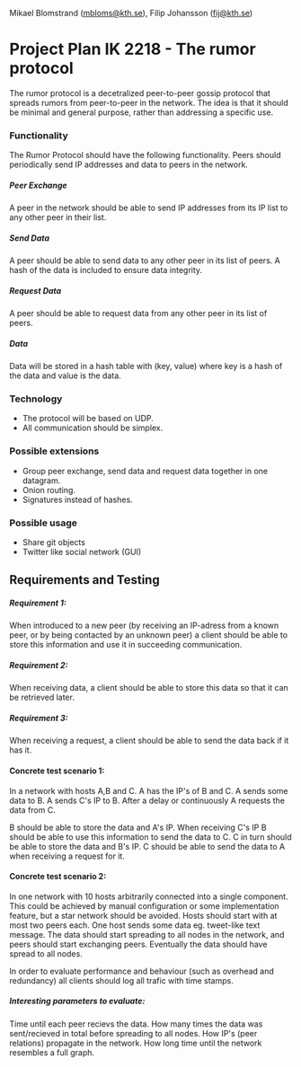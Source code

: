 Mikael Blomstrand (mbloms@kth.se), Filip Johansson (fij@kth.se)

# Project Plan IK 2218 - The rumor protocol
The rumor protocol is a decetralized peer-to-peer gossip protocol that spreads rumors from peer-to-peer in the network. The idea is that it should be minimal and general purpose, rather than addressing a specific use.

### Functionality
The Rumor Protocol should have the following functionality.
Peers should periodically send IP addresses and data to peers in the network.

##### Peer Exchange
A peer in the network should be able to send IP addresses from its IP list to any other peer in their list.

##### Send Data
A peer should be able to send data to any other peer in its list of peers. A hash of the data is included to ensure data integrity.

##### Request Data
A peer should be able to request data from any other peer in its list of peers.

##### Data
Data will be stored in a hash table with (key, value) where key is a hash of the data and value is the data.

### Technology
* The protocol will be based on UDP.
* All communication should be simplex.

### Possible extensions
* Group peer exchange, send data and request data together in one datagram.
* Onion routing.
* Signatures instead of hashes.

### Possible usage
* Share git objects
* Twitter like social network (GUI)

## Requirements and Testing
##### Requirement 1:
When introduced to a new peer (by receiving an IP-adress from a known peer, or by being contacted by an unknown peer) a client should be able to store this information and use it in succeeding communication.

##### Requirement 2:
When receiving data, a client should be able to store this data so that it can be retrieved later.

##### Requirement 3:
When receiving a request, a client should be able to send the data back if it has it.

#### Concrete test scenario 1:
In a network with hosts A,B and C.
A has the IP's of B and C.
A sends some data to B.
A sends C's IP to B.
After a delay or continuously A requests the data from C.

B should be able to store the data and A's IP.
When receiving C's IP B should be able to use this information to send the data to C.
C in turn should be able to store the data and B's IP.
C should be able to send the data to A when receiving a request for it. 

#### Concrete test scenario 2:
In one network with 10 hosts arbitrarily connected into a single component. 
This could be achieved by manual configuration or some implementation feature, but a star network should be avoided.
Hosts should start with at most two peers each.
One host sends some data eg. tweet-like text message.
The data should start spreading to all nodes in the network, and peers should start exchanging peers.
Eventually the data should have spread to all nodes.

In order to evaluate performance and behaviour (such as overhead and redundancy) all clients should log all trafic with time stamps.
##### Interesting parameters to evaluate:
Time until each peer recievs the data.
How many times the data was sent/recieved in total before spreading to all nodes.
How IP's (peer relations) propagate in the network.
How long time until the network resembles a full graph.